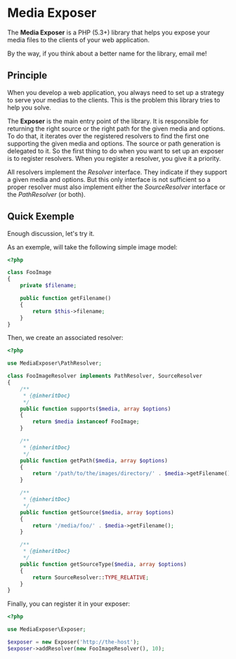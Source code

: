 Media Exposer
=============

The __Media Exposer__ is a PHP (5.3+) library that helps you expose your media files to the clients of your web application.

By the way, if you think about a better name for the library, email me!

Principle
---------

When you develop a web application, you always need to set up a strategy to serve your medias to the clients.
This is the problem this library tries to help you solve.

The __Exposer__ is the main entry point of the library.
It is responsible for returning the right source or the right path for the given media and options.
To do that, it iterates over the registered resolvers to find the first one supporting the given media and options.
The source or path generation is delegated to it.
So the first thing to do when you want to set up an exposer is to register resolvers.
When you register a resolver, you give it a priority.

All resolvers implement the _Resolver_ interface. They indicate if they support a given media and options.
But this only interface is not sufficient so a proper resolver must also implement either the _SourceResolver_ interface or the _PathResolver_ (or both).

Quick Exemple
-------------

Enough discussion, let's try it.

As an exemple, will take the following simple image model:

```php
<?php

class FooImage
{
    private $filename;

    public function getFilename()
    {
        return $this->filename;
    }
}
```

Then, we create an associated resolver:

```php
<?php

use MediaExposer\PathResolver;

class FooImageResolver implements PathResolver, SourceResolver
{
    /**
     * {@inheritDoc}
     */
    public function supports($media, array $options)
    {
        return $media instanceof FooImage;
    }

    /**
     * {@inheritDoc}
     */
    public function getPath($media, array $options)
    {
        return '/path/to/the/images/directory/' . $media->getFilename();
    }

    /**
     * {@inheritDoc}
     */
    public function getSource($media, array $options)
    {
        return '/media/foo/' . $media->getFilename();
    }

    /**
     * {@inheritDoc}
     */
    public function getSourceType($media, array $options)
    {
        return SourceResolver::TYPE_RELATIVE;
    }
}
```

Finally, you can register it in your exposer:

```php
<?php

use MediaExposer\Exposer;

$exposer = new Exposer('http://the-host');
$exposer->addResolver(new FooImageResolver(), 10);
```
